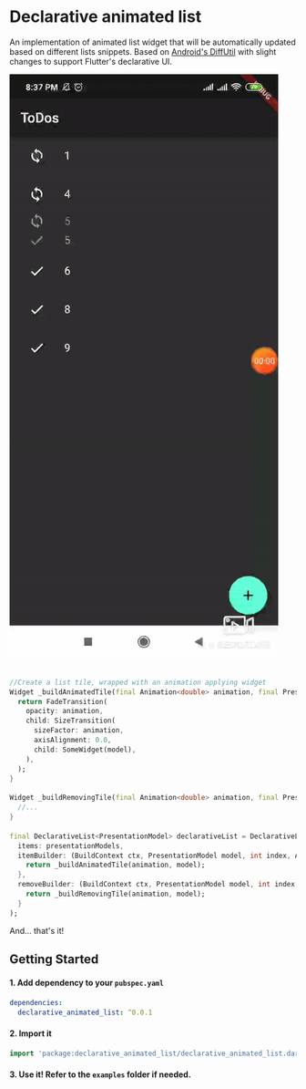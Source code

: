 # Declarative animated list

An implementation of animated list widget that will be automatically updated based on different lists snippets.
Based on [Android's DiffUtil](https://github.com/aosp-mirror/platform_frameworks_support/blob/d79202da157cdd94c2d0c0b6ee57170a97d12c93/recyclerview/recyclerview/src/main/java/androidx/recyclerview/widget/DiffUtil.java) with slight changes to support Flutter's declarative UI.

![](demo.gif)

```dart

//Create a list tile, wrapped with an animation applying widget
Widget _buildAnimatedTile(final Animation<double> animation, final PresentationModel model) {
  return FadeTransition(
    opacity: animation,
    child: SizeTransition(
      sizeFactor: animation,
      axisAlignment: 0.0,
      child: SomeWidget(model),
    ),
  );
}

Widget _buildRemovingTile(final Animation<double> animation, final PresentationModel model) { 
  //... 
}

final DeclarativeList<PresentationModel> declarativeList = DeclarativeList(
  items: presentationModels,
  itemBuilder: (BuildContext ctx, PresentationModel model, int index, Animation<double> animation) {
    return _buildAnimatedTile(animation, model);
  },
  removeBuilder: (BuildContext ctx, PresentationModel model, int index, Animation<double> animation) {
    return _buildRemovingTile(animation, model);
  }  
);


```

And... that's it!

## Getting Started

#### 1. Add dependency to your `pubspec.yaml`

```yaml
dependencies:
  declarative_animated_list: ^0.0.1
```

#### 2. Import it

```dart
import 'package:declarative_animated_list/declarative_animated_list.dart';
```

#### 3. Use it! Refer to the `examples` folder if needed.